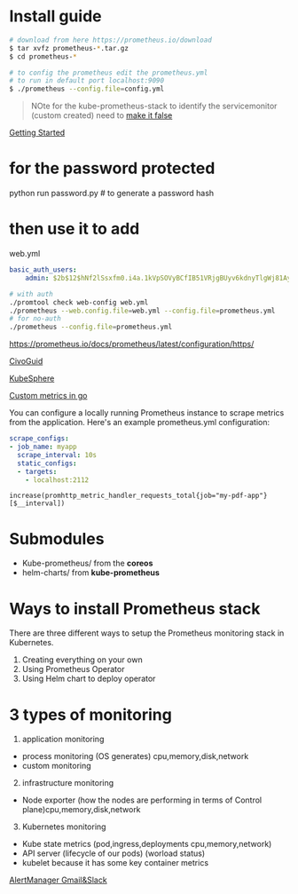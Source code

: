 # Install guide
```bash
# download from here https://prometheus.io/download
$ tar xvfz prometheus-*.tar.gz
$ cd prometheus-*

# to config the prometheus edit the prometheus.yml
# to run in default port localhost:9090
$ ./prometheus --config.file=config.yml
```

> NOte for the kube-prometheus-stack to identify the servicemonitor (custom created)
need to [make it false](https://artifacthub.io/packages/helm/prometheus-community/kube-prometheus-stack?modal=values&path=prometheus.prometheusSpec.serviceMonitorSelectorNilUsesHelmValues)


[Getting Started](https://prometheus.io/docs/prometheus/latest/getting_started/)

# for the password protected

python run password.py # to generate a password hash
# then use it to add
web.yml
```yaml
basic_auth_users:
    admin: $2b$12$hNf2lSsxfm0.i4a.1kVpSOVyBCfIB51VRjgBUyv6kdnyTlgWj81Ay
```
```sh
# with auth
./promtool check web-config web.yml
./prometheus --web.config.file=web.yml --config.file=prometheus.yml
# for no-auth
./prometheus --config.file=prometheus.yml
```
https://prometheus.io/docs/prometheus/latest/configuration/https/

[CivoGuid](https://www.civo.com/learn/kubernetes-monitoring-with-prometheus-and-grafana?utm_content=buffer6db09&utm_medium=organic-twitter&utm_source=twitter&utm_campaign=civo-buffer)

[KubeSphere](https://docs.google.com/presentation/d/1Z7FtqKsZJEoTrN1Lpnm5SkC5bNKl4jUyGSi4PLA4MU8/edit#slide=id.g106ddafd2d0_2_248)


[Custom metrics in go](https://prometheus.io/docs/guides/go-application/)

You can configure a locally running Prometheus instance to scrape metrics from the application. Here's an example prometheus.yml configuration:
```yaml
scrape_configs:
- job_name: myapp
  scrape_interval: 10s
  static_configs:
  - targets:
    - localhost:2112
```


```promql
increase(promhttp_metric_handler_requests_total{job="my-pdf-app"}[$__interval])
```

# Submodules
* Kube-prometheus/ from the **coreos**
* helm-charts/ from **kube-prometheus**

# Ways to install Prometheus stack
There are three different ways to setup the Prometheus monitoring stack in Kubernetes.
1. Creating everything on your own
2. Using Prometheus Operator
3. Using Helm chart to deploy operator

# 3 types of monitoring
1. application monitoring
  - process monitoring (OS generates) cpu,memory,disk,network
  - custom monitoring
2. infrastructure monitoring
  - Node exporter (how the nodes are performing in terms of Control plane)cpu,memory,disk,network
3. Kubernetes monitoring
  - Kube state metrics (pod,ingress,deployments cpu,memory,network)
  - API server (lifecycle of our pods) (worload status)
  - kubelet because it has some key container metrics

[AlertManager Gmail&Slack](https://grafana.com/blog/2020/02/25/step-by-step-guide-to-setting-up-prometheus-alertmanager-with-slack-pagerduty-and-gmail/)